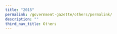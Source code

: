 ```yaml
---
title: "2015"
permalink: /government-gazette/others/permalink/
description: ""
third_nav_title: Others
---
```

